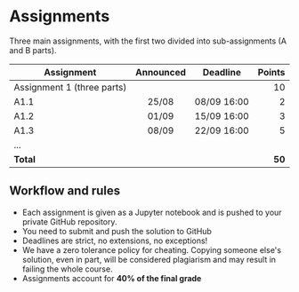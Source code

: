 # Assignments

Three main assignments, with the first two divided into sub-assignments (A and B parts).

| Assignment | Announced | Deadline | Points |
| -- | :--: | :--: | --: |
| Assignment 1 (three parts) ||| 10 |
| A1.1 | 25/08 | 08/09 16:00 | 2 |
| A1.2 | 01/09 | 15/09 16:00 | 3 |
| A1.3 | 08/09 | 22/09 16:00 | 5 |
| ... |
| **Total** | | | **50** |

## Workflow and rules

  * Each assignment is given as a Jupyter notebook and is pushed to your private GitHub repository.
  * You need to submit and push the solution to GitHub
  * Deadlines are strict, no extensions, no exceptions!
  * We have a zero tolerance policy for cheating. Copying someone else's solution, even in part, will be considered plagiarism and may result in failing the whole course.
  * Assignments account for **40% of the final grade**

